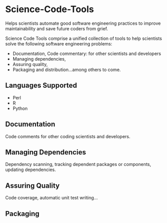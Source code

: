Science-Code-Tools
==================

Helps scientists automate good software engineering practices to improve maintainability and save future coders from grief.

Science Code Tools comprise a unified collection of tools to help
scientists solve the following software engineering problems: 

* Documentation, Code commentary: for other scientists and developers
* Managing dependencies,
* Assuring quality,
* Packaging and distribution...among others to come.


Languages Supported
-------------------

* Perl
* R
* Python


Documentation
-------------
Code comments for other coding scientists and developers.


Managing Dependencies
---------------------
Dependency scanning, tracking dependent packages or components, updating
dependencies.


Assuring Quality
----------------
Code coverage, automatic unit test writing...


Packaging
---------


